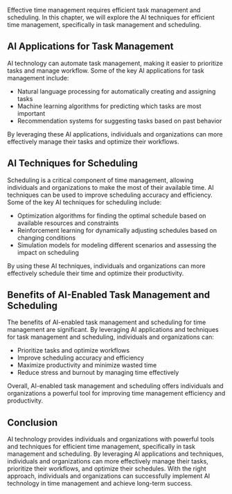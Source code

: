 

Effective time management requires efficient task management and scheduling. In this chapter, we will explore the AI techniques for efficient time management, specifically in task management and scheduling.

AI Applications for Task Management
-----------------------------------

AI technology can automate task management, making it easier to prioritize tasks and manage workflow. Some of the key AI applications for task management include:

* Natural language processing for automatically creating and assigning tasks
* Machine learning algorithms for predicting which tasks are most important
* Recommendation systems for suggesting tasks based on past behavior

By leveraging these AI applications, individuals and organizations can more effectively manage their tasks and optimize their workflows.

AI Techniques for Scheduling
----------------------------

Scheduling is a critical component of time management, allowing individuals and organizations to make the most of their available time. AI techniques can be used to improve scheduling accuracy and efficiency. Some of the key AI techniques for scheduling include:

* Optimization algorithms for finding the optimal schedule based on available resources and constraints
* Reinforcement learning for dynamically adjusting schedules based on changing conditions
* Simulation models for modeling different scenarios and assessing the impact on scheduling

By using these AI techniques, individuals and organizations can more effectively schedule their time and optimize their productivity.

Benefits of AI-Enabled Task Management and Scheduling
-----------------------------------------------------

The benefits of AI-enabled task management and scheduling for time management are significant. By leveraging AI applications and techniques for task management and scheduling, individuals and organizations can:

* Prioritize tasks and optimize workflows
* Improve scheduling accuracy and efficiency
* Maximize productivity and minimize wasted time
* Reduce stress and burnout by managing time effectively

Overall, AI-enabled task management and scheduling offers individuals and organizations a powerful tool for improving time management efficiency and productivity.

Conclusion
----------

AI technology provides individuals and organizations with powerful tools and techniques for efficient time management, specifically in task management and scheduling. By leveraging AI applications and techniques, individuals and organizations can more effectively manage their tasks, prioritize their workflows, and optimize their schedules. With the right approach, individuals and organizations can successfully implement AI technology in time management and achieve long-term success.
